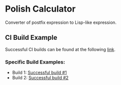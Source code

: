 # Polish Calculator

Converter of postfix expression to Lisp-like expression.

## CI Build Example

Successful CI builds can be found at the following [link](https://github.com/5aradise/polish-calculator/actions).

### Specific Build Examples:

- Build 1: [Successful build #1](https://github.com/5aradise/polish-calculator/actions/runs/13894688445)
- Build 2: [Successful build #2](https://github.com/5aradise/polish-calculator/actions/runs/13894968857)
